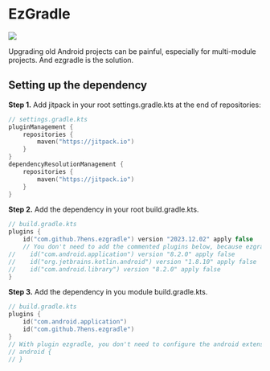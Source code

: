 # EzGradle

[![](https://jitpack.io/v/7hens/ezgradle.svg)](https://jitpack.io/#7hens/ezgradle)

Upgrading old Android projects can be painful, especially for multi-module projects. And ezgradle is the solution.

## Setting up the dependency

**Step 1.** Add jitpack in your root settings.gradle.kts at the end of repositories:

```kotlin
// settings.gradle.kts
pluginManagement {
    repositories {
        maven("https://jitpack.io")
    }
}
dependencyResolutionManagement {
    repositories {
        maven("https://jitpack.io")
    }
}
```

**Step 2.** Add the dependency in your root build.gradle.kts.

```kotlin
// build.gradle.kts
plugins {
    id("com.github.7hens.ezgradle") version "2023.12.02" apply false
    // You don't need to add the commented plugins below, because ezgradle has already add them.
//    id("com.android.application") version "8.2.0" apply false
//    id("org.jetbrains.kotlin.android") version "1.8.10" apply false
//    id("com.android.library") version "8.2.0" apply false
}
```

**Step 3.** Add the dependency in you module build.gradle.kts.

```kotlin
// build.gradle.kts
plugins {
    id("com.android.application")
    id("com.github.7hens.ezgradle")
}
// With plugin ezgradle, you don't need to configure the android extension, there is default configuration for you.
// android {
// }
```